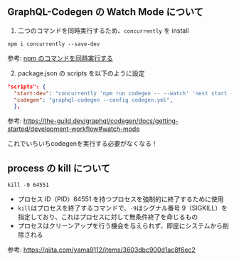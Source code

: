 ## GraphQL-Codegen の Watch Mode について

1. 二つのコマンドを同時実行するため、`concurrently` を install

```shell
npm i concurrently --save-dev
```

参考: [npm のコマンドを同時実行する](https://qiita.com/takeo-asai/items/f1099b8bc5046da5e87b)

2. package.json の scripts を以下のように設定

```json
"scripts": {
  "start:dev": "concurrently 'npm run codegen -- --watch' 'nest start --watch'",
  "codegen": "graphql-codegen --config codegen.yml",
  },
```

参考: https://the-guild.dev/graphql/codegen/docs/getting-started/development-workflow#watch-mode

これでいちいちcodegenを実行する必要がなくなる！

## process の kill について

```shell
kill -9 64551
```

- プロセス ID（PID）64551 を持つプロセスを強制的に終了するために使用
- `kill`はプロセスを終了するコマンドで、`-9`はシグナル番号 9（SIGKILL）を指定しており、これはプロセスに対して無条件終了を命じるもの
- プロセスはクリーンアップを行う機会を与えられず、即座にシステムから削除される

参考: https://qiita.com/yama9112/items/3603dbc900d1ac8f6ec2
